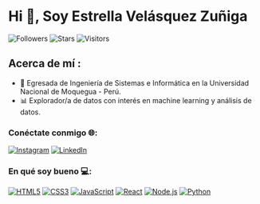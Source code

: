 # Hi 👋, Soy Estrella Velásquez Zuñiga

![Followers](https://img.shields.io/github/followers/TU_USUARIO?style=social) 
![Stars](https://img.shields.io/github/stars/TU_USUARIO?style=social) 
![Visitors](https://visitor-badge.laobi.icu/badge?page_id=TU_USUARIO)

## Acerca de mí :
- 🚀 Egresada de Ingeniería de Sistemas e Informática en la Universidad Nacional de Moquegua - Perú.
- 📊 Explorador/a de datos con interés en machine learning y análisis de datos.

### Conéctate conmigo 🌐:

[![Instagram](https://img.shields.io/badge/Instagram-E4405F?style=for-the-badge&logo=instagram&logoColor=white)](https://www.instagram.com/star_velasquez27/)
[![LinkedIn](https://img.shields.io/badge/LinkedIn-0077B5?style=for-the-badge&logo=linkedin&logoColor=white)](www.linkedin.com/in/estrella-velásquez)

### En qué soy bueno 💻:

[![HTML5](https://img.shields.io/badge/HTML5-E34F26?style=for-the-badge&logo=html5&logoColor=white)]()
[![CSS3](https://img.shields.io/badge/CSS3-1572B6?style=for-the-badge&logo=css3&logoColor=white)]()
[![JavaScript](https://img.shields.io/badge/JavaScript-F7DF1E?style=for-the-badge&logo=javascript&logoColor=black)]()
[![React](https://img.shields.io/badge/React-61DAFB?style=for-the-badge&logo=react&logoColor=black)]()
[![Node.js](https://img.shields.io/badge/Node.js-339933?style=for-the-badge&logo=nodedotjs&logoColor=white)]()
[![Python](https://img.shields.io/badge/Python-3776AB?style=for-the-badge&logo=python&logoColor=white)]()
